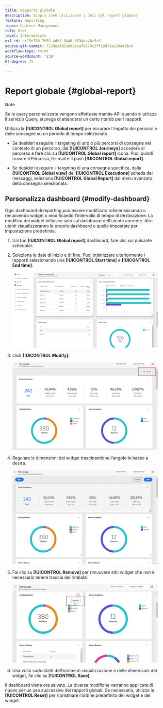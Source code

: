 ```yaml
---
title: Rapporto globale
description: Scopri come utilizzare i dati del report globale
feature: Reporting
topic: Content Management
role: User
level: Intermediate
exl-id: ec15e700-7659-4dbf-8446-6534ea48c5c8
source-git-commit: 7138e1f031bd26caf9379c3ff19d79ac29442bc6
workflow-type: tm+mt
source-wordcount: '239'
ht-degree: 1%

---
```


# Report globale {#global-report}

>[!NOTE]
>
> Se le query personalizzate vengono effettuate tramite API quando si utilizza il servizio Query, si prega di attendersi un certo ritardo per i rapporti.

Utilizza la **[!UICONTROL Global report]** per misurare l’impatto dei percorsi e delle consegne su un periodo di tempo selezionato.

* Se desideri eseguire il targeting di uno o più percorsi di consegne nel contesto di un percorso, dal **[!UICONTROL Journeys]** accedere al percorso e fare clic su **[!UICONTROL Global report]** icona. Puoi quindi trovare il Percorso, l’e-mail e il push **[!UICONTROL Global report]**.

* Se desideri eseguire il targeting di una consegna specifica, dalla **[!UICONTROL Global view]** del **[!UICONTROL Executions]** scheda dei messaggi, seleziona **[!UICONTROL Global Report]** dal menu avanzato della consegna selezionata.

## Personalizza dashboard {#modify-dashboard}

Ogni dashboard di reporting può essere modificato ridimensionando o rimuovendo widget o modificando l&#39;intervallo di tempo di destinazione. La modifica dei widget influisce solo sul dashboard dell&#39;utente corrente. Altri utenti visualizzeranno le proprie dashboard o quelle impostate per impostazione predefinita.

1. Dal tuo **[!UICONTROL Global report]** dashboard, fare clic sul pulsante scheduler.

1. Seleziona le date di inizio e di fine. Puoi ottimizzare ulteriormente i rapporti selezionando una **[!UICONTROL Start time]** e **[!UICONTROL End time]**.

   ![](../assets/global_report_6.png)

1. click **[!UICONTROL Modify]**.

   ![](../assets/global_report_8.png)

1. Regolare le dimensioni dei widget trascinandone l&#39;angolo in basso a destra.

   ![](../assets/global_report_9.png)

1. Fai clic su **[!UICONTROL Remove]** per rimuovere altri widget che non è necessario tenere traccia dei rimbalzi.

   ![](../assets/global_report_10.png)

1. Una volta soddisfatti dell&#39;ordine di visualizzazione e delle dimensioni dei widget, fai clic su **[!UICONTROL Save]**.

Il dashboard viene ora salvato. Le diverse modifiche verranno applicate di nuovo per un uso successivo dei rapporti globali. Se necessario, utilizza le **[!UICONTROL Reset]** per ripristinare l&#39;ordine predefinito dei widget e dei widget.
